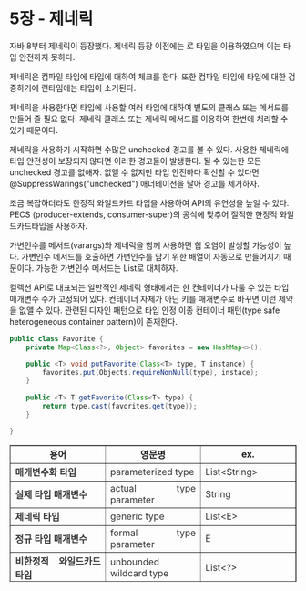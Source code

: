 # 5장 - 제네릭

자바 8부터 제네릭이 등장했다. 제네릭 등장 이전에는 로 타입을 이용하였으며 이는 타입 안전하지 못하다.

제네릭은 컴파일 타임에 타입에 대하여 체크를 한다. 또한 컴파일 타임에 타입에 대한 검증하기에 런타임에는 타입이 소거된다.

제네릭을 사용한다면 타입에 사용할 여러 타입에 대하여 별도의 클래스 또는 메서드를 만들어 줄 필요 없다. 제네릭 클래스 또는 제네릭 메서드를 이용하여 한번에 처리할 수 있기 때문이다. 

제네릭을 사용하기 시작하면 수많은 unchecked 경고를 볼 수 있다. 사용한 제네릭에 타입 안전성이 보장되지 않다면 이러한 경고들이 발생한다. 될 수 있는한 모든 unchecked 경고를 없애자. 없앨 수 없지만 타입 안전하다 확신할 수 있다면 @SuppressWarings("unchecked") 애너테이션을 달아 경고를 제거하자.

조금 복잡하더라도 한정적 와일드카드 타입을 사용하여 API의 유연성을 높일 수 있다. PECS (producer-extends, consumer-super)의 공식에 맞추어 절적한 한정적 와일드카드타입을 사용하자.

가변인수를 메서드(varargs)와 제네릭을 함께 사용하면 힙 오염이 발생할 가능성이 높다. 가변인수 메서드를 호출하면 가변인수를 담기 위한 배열이 자동으로 만들어지기 때문이다. 가능한 가변인수 메서드는 List<E>로 대체하자.

컬렉션 API로 대표되는 일반적인 제네릭 형태에서는 한 컨테이너가 다룰 수 있는 타입 매개변수 수가 고정되어 있다. 컨테이너 자체가 아닌 키를 매개변수로 바꾸면 이런 제약을 없앨 수 있다. 관련된 디자인 패턴으로 타입 안정 이종 컨테이너 패턴(type safe heterogeneous container pattern)이 존재한다.

```java
public class Favorite {
	private Map<Class<?>, Object> favorites = new HashMap<>();

	public <T> void putFavorite(Class<T> type, T instance) {
		favorites.put(Objects.requireNonNull(type), instace);
	}
	
	public <T> T getFavorite(Class<T> type) {
		return type.cast(favorites.get(type));
	}

}
```

<table style="border-collapse: collapse; width: 100%; height: 240px;" border="1" data-ke-style="style14"><tbody><tr style="height: 20px;"><td style="width: 33.3333%; height: 20px; text-align: center;"><b>용어</b></td><td style="width: 33.3333%; height: 20px; text-align: center;"><b>영문명</b></td><td style="width: 33.3333%; height: 20px; text-align: center;"><b>ex.</b></td></tr><tr style="height: 20px;"><td style="width: 33.3333%; height: 20px; text-align: justify;"><b><span style="color: #333333;">매개변수화 타입</span></b></td><td style="width: 33.3333%; height: 20px; text-align: justify;"><span style="color: #333333;">parameterized type</span></td><td style="width: 33.3333%; height: 20px; text-align: justify;"><span style="color: #333333;">List&lt;String&gt;</span></td></tr><tr style="height: 20px;"><td style="width: 33.3333%; height: 20px; text-align: justify;"><b><span style="color: #333333;">실제 타입 매개변수</span></b></td><td style="width: 33.3333%; height: 20px; text-align: justify;"><span style="color: #333333;">actual type parameter</span></td><td style="width: 33.3333%; height: 20px; text-align: justify;"><span style="color: #333333;">String<span>&nbsp;</span></span></td></tr><tr style="height: 20px;"><td style="width: 33.3333%; height: 20px; text-align: justify;"><b><span style="color: #333333;">제네릭 타입</span></b></td><td style="width: 33.3333%; height: 20px; text-align: justify;"><span style="color: #333333;">generic type</span></td><td style="width: 33.3333%; height: 20px; text-align: justify;"><span style="color: #333333;">List&lt;E&gt;</span></td></tr><tr style="height: 20px;"><td style="width: 33.3333%; height: 20px; text-align: justify;"><b><span style="color: #333333;">정규 타입 매개변수</span></b></td><td style="width: 33.3333%; height: 20px; text-align: justify;"><span style="color: #333333;">formal type parameter</span></td><td style="width: 33.3333%; height: 20px; text-align: justify;"><span style="color: #333333;">E<span>&nbsp;</span></span></td></tr><tr style="height: 20px;"><td style="width: 33.3333%; height: 20px; text-align: justify;"><b><span style="color: #333333;">비한정적 와일드카드 타입</span></b></td><td style="width: 33.3333%; height: 20px; text-align: justify;"><span style="color: #333333;">unbounded wildcard type</span></td><td style="width: 33.3333%; height: 20px; text-align: justify;"><span style="color: #333333;">List&lt;?&gt;<span>&nbsp;</span></span></td></tr><tr style="height: 20px;"><td style="width: 33.3333%; height: 20px; text-align: justify;"><b><span style="color: #333333;">로 타입</span></b></td><td style="width: 33.3333%; height: 20px; text-align: justify;"><span style="color: #333333;">raw type</span></td><td style="width: 33.3333%; height: 20px; text-align: justify;"><span style="color: #333333;">List<span>&nbsp;</span></span></td></tr><tr style="height: 20px;"><td style="width: 33.3333%; height: 20px; text-align: justify;"><b><span style="color: #333333;">한정적 타입 매개변수</span></b></td><td style="width: 33.3333%; height: 20px; text-align: justify;"><span style="color: #333333;">bounded type parameter</span></td><td style="width: 33.3333%; height: 20px; text-align: justify;"><span style="color: #333333;">&lt;E extends Number&gt;</span></td></tr><tr style="height: 20px;"><td style="width: 33.3333%; height: 20px; text-align: justify;"><b><span style="color: #333333;">재귀적 타입 한정</span></b></td><td style="width: 33.3333%; height: 20px; text-align: justify;"><span style="color: #333333;">recursive type bound</span></td><td style="width: 33.3333%; height: 20px; text-align: justify;"><span style="color: #333333;">&lt;T extends Comparable&lt;T&gt;&gt;</span></td></tr><tr style="height: 20px;"><td style="width: 33.3333%; height: 20px; text-align: justify;"><b><span style="color: #333333;">한정적 와일드 카드 타입</span></b></td><td style="width: 33.3333%; height: 20px; text-align: justify;"><span style="color: #333333;">bounded wildcard type</span></td><td style="width: 33.3333%; height: 20px; text-align: justify;"><span style="color: #333333;">List&lt;? extends Number&gt;</span></td></tr><tr style="height: 20px;"><td style="width: 33.3333%; height: 20px; text-align: justify;"><b><span style="color: #333333;"><span style="color: #333333;">제네릭 메서드</span></span></b></td><td style="width: 33.3333%; height: 20px; text-align: justify;"><span style="color: #333333;"><span style="color: #333333;">generic method</span></span></td><td style="width: 33.3333%; height: 20px; text-align: justify;"><span style="color: #333333;"><span style="color: #333333;">static &lt;E&gt; List&lt;E&gt; asList(E[] a)<span>&nbsp;</span></span></span></td></tr><tr style="height: 20px;"><td style="width: 33.3333%; height: 20px; text-align: justify;"><b><span style="color: #333333;"><span style="color: #333333;">타입 토큰</span></span></b></td><td style="width: 33.3333%; height: 20px; text-align: justify;"><span style="color: #333333;"><span style="color: #333333;">type token</span></span></td><td style="width: 33.3333%; height: 20px; text-align: justify;"><span style="color: #333333;"><span style="color: #333333;">String.class</span></span></td></tr></tbody></table>